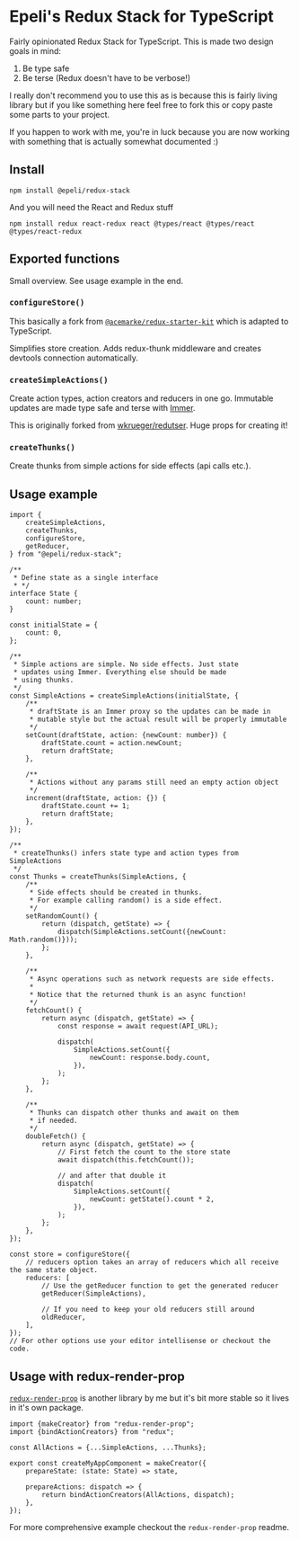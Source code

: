 # Epeli's Redux Stack for TypeScript

Fairly opinionated Redux Stack for TypeScript. This is made two design goals in mind:

1.  Be type safe
2.  Be terse (Redux doesn't have to be verbose!)

I really don't recommend you to use this as is because this is fairly living library but if you like something here feel free to fork this or copy paste some parts to your project.

If you happen to work with me, you're in luck because you are now working with something that is actually somewhat documented :)

## Install

    npm install @epeli/redux-stack

And you will need the React and Redux stuff

    npm install redux react-redux react @types/react @types/react @types/react-redux

## Exported functions

Small overview. See usage example in the end.

### `configureStore()`

This basically a fork from [`@acemarke/redux-starter-kit`][starter] which is adapted to TypeScript.

Simplifies store creation. Adds redux-thunk middleware and creates devtools connection automatically.

[starter]: https://github.com/markerikson/redux-starter-kit

### `createSimpleActions()`

Create action types, action creators and reducers in one go. Immutable updates are made type safe and terse with [Immer][].

[immer]: https://github.com/mweststrate/immer

This is originally forked from [wkrueger/redutser][redutser]. Huge props for creating it!

[redutser]: https://github.com/wkrueger/redutser

### `createThunks()`

Create thunks from simple actions for side effects (api calls etc.).

## Usage example

```tsx
import {
    createSimpleActions,
    createThunks,
    configureStore,
    getReducer,
} from "@epeli/redux-stack";

/**
 * Define state as a single interface
 * */
interface State {
    count: number;
}

const initialState = {
    count: 0,
};

/**
 * Simple actions are simple. No side effects. Just state
 * updates using Immer. Everything else should be made
 * using thunks.
 */
const SimpleActions = createSimpleActions(initialState, {
    /**
     * draftState is an Immer proxy so the updates can be made in
     * mutable style but the actual result will be properly immutable
     */
    setCount(draftState, action: {newCount: number}) {
        draftState.count = action.newCount;
        return draftState;
    },

    /**
     * Actions without any params still need an empty action object
     */
    increment(draftState, action: {}) {
        draftState.count += 1;
        return draftState;
    },
});

/**
 * createThunks() infers state type and action types from SimpleActions
 */
const Thunks = createThunks(SimpleActions, {
    /**
     * Side effects should be created in thunks.
     * For example calling random() is a side effect.
     */
    setRandomCount() {
        return (dispatch, getState) => {
            dispatch(SimpleActions.setCount({newCount: Math.random()}));
        };
    },

    /**
     * Async operations such as network requests are side effects.
     *
     * Notice that the returned thunk is an async function!
     */
    fetchCount() {
        return async (dispatch, getState) => {
            const response = await request(API_URL);

            dispatch(
                SimpleActions.setCount({
                    newCount: response.body.count,
                }),
            );
        };
    },

    /**
     * Thunks can dispatch other thunks and await on them
     * if needed.
     */
    doubleFetch() {
        return async (dispatch, getState) => {
            // First fetch the count to the store state
            await dispatch(this.fetchCount());

            // and after that double it
            dispatch(
                SimpleActions.setCount({
                    newCount: getState().count * 2,
                }),
            );
        };
    },
});

const store = configureStore({
    // reducers option takes an array of reducers which all receive the same state object.
    reducers: [
        // Use the getReducer function to get the generated reducer
        getReducer(SimpleActions),

        // If you need to keep your old reducers still around
        oldReducer,
    ],
});
// For other options use your editor intellisense or checkout the code.
```

## Usage with redux-render-prop

[`redux-render-prop`][rrp] is another library by me but it's bit more stable so it lives in it's own package.

```tsx
import {makeCreator} from "redux-render-prop";
import {bindActionCreators} from "redux";

const AllActions = {...SimpleActions, ...Thunks};

export const createMyAppComponent = makeCreator({
    prepareState: (state: State) => state,

    prepareActions: dispatch => {
        return bindActionCreators(AllActions, dispatch);
    },
});
```

For more comprehensive example checkout the `redux-render-prop` readme.

[rrp]: https://github.com/epeli/redux-render-prop
